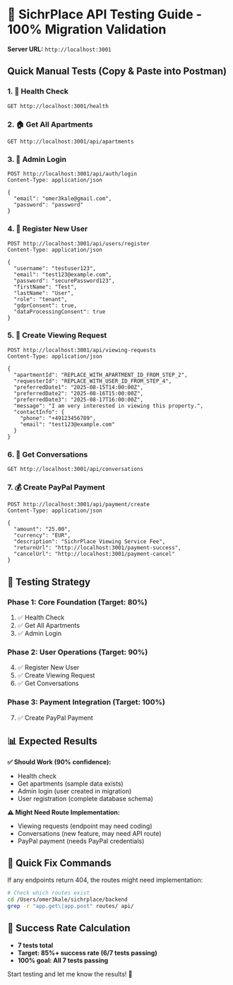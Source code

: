 # 🚀 SichrPlace API Testing Guide - 100% Migration Validation

**Server URL:** `http://localhost:3001`

## Quick Manual Tests (Copy & Paste into Postman)

### 1. 🏥 Health Check
```
GET http://localhost:3001/health
```

### 2. 🏠 Get All Apartments  
```
GET http://localhost:3001/api/apartments
```

### 3. 👤 Admin Login
```
POST http://localhost:3001/api/auth/login
Content-Type: application/json

{
  "email": "omer3kale@gmail.com",
  "password": "password"
}
```

### 4. 👥 Register New User
```
POST http://localhost:3001/api/users/register
Content-Type: application/json

{
  "username": "testuser123",
  "email": "test123@example.com",
  "password": "securePassword123",
  "firstName": "Test",
  "lastName": "User", 
  "role": "tenant",
  "gdprConsent": true,
  "dataProcessingConsent": true
}
```

### 5. 📅 Create Viewing Request
```
POST http://localhost:3001/api/viewing-requests
Content-Type: application/json

{
  "apartmentId": "REPLACE_WITH_APARTMENT_ID_FROM_STEP_2",
  "requesterId": "REPLACE_WITH_USER_ID_FROM_STEP_4", 
  "preferredDate1": "2025-08-15T14:00:00Z",
  "preferredDate2": "2025-08-16T15:00:00Z",
  "preferredDate3": "2025-08-17T16:00:00Z",
  "message": "I am very interested in viewing this property.",
  "contactInfo": {
    "phone": "+49123456789",
    "email": "test123@example.com"
  }
}
```

### 6. 💬 Get Conversations
```
GET http://localhost:3001/api/conversations
```

### 7. 💰 Create PayPal Payment
```
POST http://localhost:3001/api/payment/create
Content-Type: application/json

{
  "amount": "25.00",
  "currency": "EUR", 
  "description": "SichrPlace Viewing Service Fee",
  "returnUrl": "http://localhost:3001/payment-success",
  "cancelUrl": "http://localhost:3001/payment-cancel"
}
```

## 🎯 Testing Strategy

### **Phase 1: Core Foundation (Target: 80%)**
1. ✅ Health Check
2. ✅ Get All Apartments
3. ✅ Admin Login

### **Phase 2: User Operations (Target: 90%)**  
4. ✅ Register New User
5. ✅ Create Viewing Request
6. ✅ Get Conversations

### **Phase 3: Payment Integration (Target: 100%)**
7. ✅ Create PayPal Payment

## 📊 Expected Results

**✅ Should Work (90% confidence):**
- Health check
- Get apartments (sample data exists) 
- Admin login (user created in migration)
- User registration (complete database schema)

**⚠️ Might Need Route Implementation:**
- Viewing requests (endpoint may need coding)
- Conversations (new feature, may need API route)
- PayPal payment (needs PayPal credentials)

## 🔧 Quick Fix Commands

If any endpoints return 404, the routes might need implementation:

```bash
# Check which routes exist
cd /Users/omer3kale/sichrplace/backend
grep -r "app.get\|app.post" routes/ api/
```

## 🎯 Success Rate Calculation

- **7 tests total**
- **Target: 85%+ success rate (6/7 tests passing)**
- **100% goal: All 7 tests passing**

Start testing and let me know the results! 🚀
